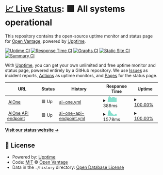 # [📈 Live Status](https://openvantage.github.io/aione-upptime): <!--live status--> **🟩 All systems operational**

This repository contains the open-source uptime monitor and status page for [Open Vantage](https://openvantage.github.io/aione-upptime), powered by [Upptime](https://github.com/upptime/upptime).

[![Uptime CI](https://github.com/openvantage/aione-upptime/workflows/Uptime%20CI/badge.svg)](https://github.com/openvantage/aione-upptime/actions?query=workflow%3A%22Uptime+CI%22)
[![Response Time CI](https://github.com/openvantage/aione-upptime/workflows/Response%20Time%20CI/badge.svg)](https://github.com/openvantage/aione-upptime/actions?query=workflow%3A%22Response+Time+CI%22)
[![Graphs CI](https://github.com/openvantage/aione-upptime/workflows/Graphs%20CI/badge.svg)](https://github.com/openvantage/aione-upptime/actions?query=workflow%3A%22Graphs+CI%22)
[![Static Site CI](https://github.com/openvantage/aione-upptime/workflows/Static%20Site%20CI/badge.svg)](https://github.com/openvantage/aione-upptime/actions?query=workflow%3A%22Static+Site+CI%22)
[![Summary CI](https://github.com/openvantage/aione-upptime/workflows/Summary%20CI/badge.svg)](https://github.com/openvantage/aione-upptime/actions?query=workflow%3A%22Summary+CI%22)

With [Upptime](https://upptime.js.org), you can get your own unlimited and free uptime monitor and status page, powered entirely by a GitHub repository. We use [Issues](https://github.com/openvantage/aione-upptime/issues) as incident reports, [Actions](https://github.com/openvantage/aione-upptime/actions) as uptime monitors, and [Pages](https://openvantage.github.io/aione-upptime) for the status page.

<!--start: status pages-->
<!-- This summary is generated by Upptime (https://github.com/upptime/upptime) -->
<!-- Do not edit this manually, your changes will be overwritten -->
<!-- prettier-ignore -->
| URL | Status | History | Response Time | Uptime |
| --- | ------ | ------- | ------------- | ------ |
| <img alt="" src="https://icons.duckduckgo.com/ip3/www.omnia-ai1.com.ico" height="13"> [AiOne](https://www.omnia-ai1.com/) | 🟩 Up | [ai-one.yml](https://github.com/openvantage/aione-upptime/commits/HEAD/history/ai-one.yml) | <details><summary><img alt="Response time graph" src="./graphs/ai-one/response-time-week.png" height="20"> 389ms</summary><br><a href="https://openvantage.github.io/aione-upptime/history/ai-one"><img alt="Response time 414" src="https://img.shields.io/endpoint?url=https%3A%2F%2Fraw.githubusercontent.com%2Fopenvantage%2Faione-upptime%2FHEAD%2Fapi%2Fai-one%2Fresponse-time.json"></a><br><a href="https://openvantage.github.io/aione-upptime/history/ai-one"><img alt="24-hour response time 402" src="https://img.shields.io/endpoint?url=https%3A%2F%2Fraw.githubusercontent.com%2Fopenvantage%2Faione-upptime%2FHEAD%2Fapi%2Fai-one%2Fresponse-time-day.json"></a><br><a href="https://openvantage.github.io/aione-upptime/history/ai-one"><img alt="7-day response time 389" src="https://img.shields.io/endpoint?url=https%3A%2F%2Fraw.githubusercontent.com%2Fopenvantage%2Faione-upptime%2FHEAD%2Fapi%2Fai-one%2Fresponse-time-week.json"></a><br><a href="https://openvantage.github.io/aione-upptime/history/ai-one"><img alt="30-day response time 432" src="https://img.shields.io/endpoint?url=https%3A%2F%2Fraw.githubusercontent.com%2Fopenvantage%2Faione-upptime%2FHEAD%2Fapi%2Fai-one%2Fresponse-time-month.json"></a><br><a href="https://openvantage.github.io/aione-upptime/history/ai-one"><img alt="1-year response time 414" src="https://img.shields.io/endpoint?url=https%3A%2F%2Fraw.githubusercontent.com%2Fopenvantage%2Faione-upptime%2FHEAD%2Fapi%2Fai-one%2Fresponse-time-year.json"></a></details> | <details><summary><a href="https://openvantage.github.io/aione-upptime/history/ai-one">100.00%</a></summary><a href="https://openvantage.github.io/aione-upptime/history/ai-one"><img alt="All-time uptime 100.00%" src="https://img.shields.io/endpoint?url=https%3A%2F%2Fraw.githubusercontent.com%2Fopenvantage%2Faione-upptime%2FHEAD%2Fapi%2Fai-one%2Fuptime.json"></a><br><a href="https://openvantage.github.io/aione-upptime/history/ai-one"><img alt="24-hour uptime 100.00%" src="https://img.shields.io/endpoint?url=https%3A%2F%2Fraw.githubusercontent.com%2Fopenvantage%2Faione-upptime%2FHEAD%2Fapi%2Fai-one%2Fuptime-day.json"></a><br><a href="https://openvantage.github.io/aione-upptime/history/ai-one"><img alt="7-day uptime 100.00%" src="https://img.shields.io/endpoint?url=https%3A%2F%2Fraw.githubusercontent.com%2Fopenvantage%2Faione-upptime%2FHEAD%2Fapi%2Fai-one%2Fuptime-week.json"></a><br><a href="https://openvantage.github.io/aione-upptime/history/ai-one"><img alt="30-day uptime 100.00%" src="https://img.shields.io/endpoint?url=https%3A%2F%2Fraw.githubusercontent.com%2Fopenvantage%2Faione-upptime%2FHEAD%2Fapi%2Fai-one%2Fuptime-month.json"></a><br><a href="https://openvantage.github.io/aione-upptime/history/ai-one"><img alt="1-year uptime 100.00%" src="https://img.shields.io/endpoint?url=https%3A%2F%2Fraw.githubusercontent.com%2Fopenvantage%2Faione-upptime%2FHEAD%2Fapi%2Fai-one%2Fuptime-year.json"></a></details>
| <img alt="" src="https://icons.duckduckgo.com/ip3/aebv2k5o9b.execute-api.eu-west-1.amazonaws.com.ico" height="13"> [AiOne API endpoint](https://aebv2k5o9b.execute-api.eu-west-1.amazonaws.com/prod/) | 🟩 Up | [ai-one-api-endpoint.yml](https://github.com/openvantage/aione-upptime/commits/HEAD/history/ai-one-api-endpoint.yml) | <details><summary><img alt="Response time graph" src="./graphs/ai-one-api-endpoint/response-time-week.png" height="20"> 1578ms</summary><br><a href="https://openvantage.github.io/aione-upptime/history/ai-one-api-endpoint"><img alt="Response time 850" src="https://img.shields.io/endpoint?url=https%3A%2F%2Fraw.githubusercontent.com%2Fopenvantage%2Faione-upptime%2FHEAD%2Fapi%2Fai-one-api-endpoint%2Fresponse-time.json"></a><br><a href="https://openvantage.github.io/aione-upptime/history/ai-one-api-endpoint"><img alt="24-hour response time 2176" src="https://img.shields.io/endpoint?url=https%3A%2F%2Fraw.githubusercontent.com%2Fopenvantage%2Faione-upptime%2FHEAD%2Fapi%2Fai-one-api-endpoint%2Fresponse-time-day.json"></a><br><a href="https://openvantage.github.io/aione-upptime/history/ai-one-api-endpoint"><img alt="7-day response time 1578" src="https://img.shields.io/endpoint?url=https%3A%2F%2Fraw.githubusercontent.com%2Fopenvantage%2Faione-upptime%2FHEAD%2Fapi%2Fai-one-api-endpoint%2Fresponse-time-week.json"></a><br><a href="https://openvantage.github.io/aione-upptime/history/ai-one-api-endpoint"><img alt="30-day response time 1279" src="https://img.shields.io/endpoint?url=https%3A%2F%2Fraw.githubusercontent.com%2Fopenvantage%2Faione-upptime%2FHEAD%2Fapi%2Fai-one-api-endpoint%2Fresponse-time-month.json"></a><br><a href="https://openvantage.github.io/aione-upptime/history/ai-one-api-endpoint"><img alt="1-year response time 850" src="https://img.shields.io/endpoint?url=https%3A%2F%2Fraw.githubusercontent.com%2Fopenvantage%2Faione-upptime%2FHEAD%2Fapi%2Fai-one-api-endpoint%2Fresponse-time-year.json"></a></details> | <details><summary><a href="https://openvantage.github.io/aione-upptime/history/ai-one-api-endpoint">100.00%</a></summary><a href="https://openvantage.github.io/aione-upptime/history/ai-one-api-endpoint"><img alt="All-time uptime 99.98%" src="https://img.shields.io/endpoint?url=https%3A%2F%2Fraw.githubusercontent.com%2Fopenvantage%2Faione-upptime%2FHEAD%2Fapi%2Fai-one-api-endpoint%2Fuptime.json"></a><br><a href="https://openvantage.github.io/aione-upptime/history/ai-one-api-endpoint"><img alt="24-hour uptime 100.00%" src="https://img.shields.io/endpoint?url=https%3A%2F%2Fraw.githubusercontent.com%2Fopenvantage%2Faione-upptime%2FHEAD%2Fapi%2Fai-one-api-endpoint%2Fuptime-day.json"></a><br><a href="https://openvantage.github.io/aione-upptime/history/ai-one-api-endpoint"><img alt="7-day uptime 100.00%" src="https://img.shields.io/endpoint?url=https%3A%2F%2Fraw.githubusercontent.com%2Fopenvantage%2Faione-upptime%2FHEAD%2Fapi%2Fai-one-api-endpoint%2Fuptime-week.json"></a><br><a href="https://openvantage.github.io/aione-upptime/history/ai-one-api-endpoint"><img alt="30-day uptime 99.94%" src="https://img.shields.io/endpoint?url=https%3A%2F%2Fraw.githubusercontent.com%2Fopenvantage%2Faione-upptime%2FHEAD%2Fapi%2Fai-one-api-endpoint%2Fuptime-month.json"></a><br><a href="https://openvantage.github.io/aione-upptime/history/ai-one-api-endpoint"><img alt="1-year uptime 99.98%" src="https://img.shields.io/endpoint?url=https%3A%2F%2Fraw.githubusercontent.com%2Fopenvantage%2Faione-upptime%2FHEAD%2Fapi%2Fai-one-api-endpoint%2Fuptime-year.json"></a></details>

<!--end: status pages-->

[**Visit our status website →**](https://openvantage.github.io/aione-upptime)

## 📄 License

- Powered by: [Upptime](https://github.com/upptime/upptime)
- Code: [MIT](./LICENSE) © [Open Vantage](https://openvantage.github.io/aione-upptime)
- Data in the `./history` directory: [Open Database License](https://opendatacommons.org/licenses/odbl/1-0/)
